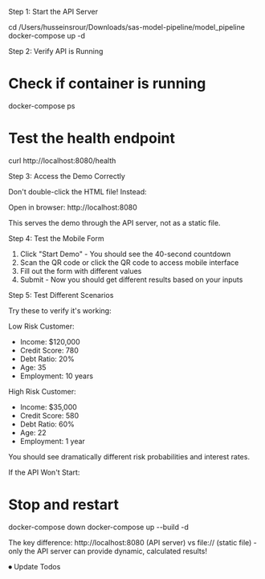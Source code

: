  Step 1: Start the API Server

  cd /Users/husseinsrour/Downloads/sas-model-pipeline/model_pipeline
  docker-compose up -d

  Step 2: Verify API is Running

  # Check if container is running
  docker-compose ps

  # Test the health endpoint
  curl http://localhost:8080/health

  Step 3: Access the Demo Correctly

  Don't double-click the HTML file! Instead:

  Open in browser: http://localhost:8080

  This serves the demo through the API server, not as a static file.

  Step 4: Test the Mobile Form

  1. Click "Start Demo" - You should see the 40-second countdown
  2. Scan the QR code or click the QR code to access mobile interface
  3. Fill out the form with different values
  4. Submit - Now you should get different results based on your inputs

  Step 5: Test Different Scenarios

  Try these to verify it's working:

  Low Risk Customer:
  - Income: $120,000
  - Credit Score: 780
  - Debt Ratio: 20%
  - Age: 35
  - Employment: 10 years

  High Risk Customer:
  - Income: $35,000
  - Credit Score: 580
  - Debt Ratio: 60%
  - Age: 22
  - Employment: 1 year

  You should see dramatically different risk probabilities and interest rates.

  If the API Won't Start:

  # Stop and restart
  docker-compose down
  docker-compose up --build -d

  The key difference: http://localhost:8080 (API server) vs file:// (static file) - only the API server can provide dynamic, calculated results!

⏺ Update Todos